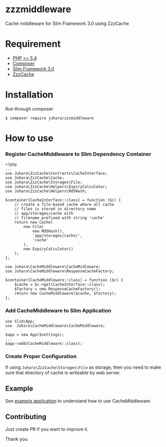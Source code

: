 # zzzmiddleware
Cache middleware for Slim Framework 3.0 using ZzzCache

# Requirement
- [PHP >= 5.4](https://php.net)
- [Composer](https://getcomposer.org)
- [Slim Framework 3.0](https://slimframework.com)
- [ZzzCache](https://github/zamronypj/zzzcache)

# Installation
Run through composer

    $ composer require juhara/zzzmiddleware

# How to use

### Register CacheMiddleware to Slim Dependency Container

    <?php
    ...
    use Juhara\ZzzCache\Contracts\CacheInterface;
    use Juhara\ZzzCache\Cache;
    use Juhara\ZzzCache\Storages\File;
    use Juhara\ZzzCache\Helpers\ExpiryCalculator;
    use Juhara\ZzzCache\Helpers\Md5Hash;

    $container[CacheInterface::class] = function ($c) {
        // create a file-based cache where all cache
        // files is stored in directory name
        // app/storages/cache with
        // filename prefixed with string 'cache'
        return new Cache(
            new File(
                new Md5Hash(),
                'app/storages/cache/',
                'cache'
            ),
            new ExpiryCalculator()
        );
    };

    use Juhara\CacheMiddleware\CacheMidleware;
    use Juhara\CacheMiddleware\ResponseCacheFactory;

    $container[CacheMiddleware::class] = function ($c) {
        $cache = $c->get(CacheInterface::class);
        $factory = new ResponseCacheFactory();
        return new CacheMiddleware($cache, $factory);
    };

### Add CacheMiddleware to Slim Application

    use Slim\App;
    use  Juhara\CacheMiddleware\CacheMiddleware;

    $app = new App($settings);
    ...
    $app->add(CacheMiddleware::class);

### Create Proper Configuration

If using `Juhara\ZzzCache\Storages\File` as storage, then you need to make sure
that directory of cache is writeable by web server.

## Example

See [example application](https://github.com/zamronypj/zzzappexample) to understand
how to use CacheMiddleware.

## Contributing

Just create PR if you want to improve it.

Thank you.
